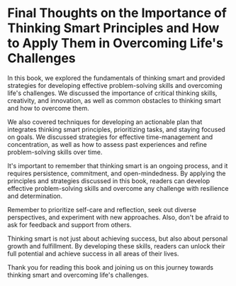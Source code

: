 Final Thoughts on the Importance of Thinking Smart Principles and How to Apply Them in Overcoming Life's Challenges
===============================================================================================================================

In this book, we explored the fundamentals of thinking smart and provided strategies for developing effective problem-solving skills and overcoming life's challenges. We discussed the importance of critical thinking skills, creativity, and innovation, as well as common obstacles to thinking smart and how to overcome them.

We also covered techniques for developing an actionable plan that integrates thinking smart principles, prioritizing tasks, and staying focused on goals. We discussed strategies for effective time-management and concentration, as well as how to assess past experiences and refine problem-solving skills over time.

It's important to remember that thinking smart is an ongoing process, and it requires persistence, commitment, and open-mindedness. By applying the principles and strategies discussed in this book, readers can develop effective problem-solving skills and overcome any challenge with resilience and determination.

Remember to prioritize self-care and reflection, seek out diverse perspectives, and experiment with new approaches. Also, don't be afraid to ask for feedback and support from others.

Thinking smart is not just about achieving success, but also about personal growth and fulfillment. By developing these skills, readers can unlock their full potential and achieve success in all areas of their lives.

Thank you for reading this book and joining us on this journey towards thinking smart and overcoming life's challenges.
